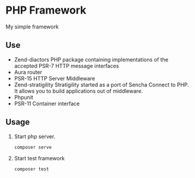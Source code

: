 PHP Framework
====================================

My simple framework

Use
------------
- Zend-diactors PHP package containing implementations of the accepted PSR-7 HTTP message interfaces 
- Aura router
- PSR-15 HTTP Server Middleware
- Zend-stratigility Stratigility started as a port of Sencha Connect to PHP. It allows you to build applications out of middleware.
- Phpunit
- PSR-11 Container interface

Usage
------------

 1. Start php server.
     
    ```bash
    composer serve
    ```
 2. Start test framework
 
    ```bash
    composer test
    ```
